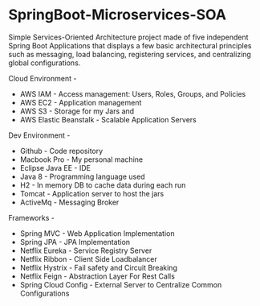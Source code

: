 # SpringBoot-Microservices-SOA

Simple Services-Oriented Architecture project made of five independent Spring Boot Applications that displays a few basic architectural principles such as messaging, load balancing, registering services, and centralizing global configurations.

Cloud Environment -  
* AWS IAM - Access management: Users, Roles, Groups, and Policies
* AWS EC2 - Application management
* AWS S3 - Storage for my Jars and 
* AWS Elastic Beanstalk - Scalable Application Servers

Dev Environment -  
* Github - Code repository  
* Macbook Pro - My personal machine  
* Eclipse Java EE - IDE
* Java 8 - Programming language used  
* H2 - In memory DB to cache data during each run
* Tomcat - Application server to host the jars
* ActiveMq - Messaging Broker

Frameworks - 
* Spring MVC - Web Application Implementation 
* Spring JPA - JPA Implementation
* Netflix Eureka - Service Registry Server
* Netflix Ribbon - Client Side Loadbalancer
* Netflix Hystrix - Fail safety and Circuit Breaking
* Netflix Feign - Abstraction Layer For Rest Calls 
* Spring Cloud Config - External Server to Centralize Common Configurations 
